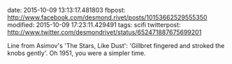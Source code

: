 date: 2015-10-09 13:13:17.481803
fbpost: http://www.facebook.com/desmond.rivet/posts/10153662529555350
modified: 2015-10-09 17:23:11.429491
tags: scifi
twitterpost: http://www.twitter.com/desmondrivet/status/652471887675699201

Line from Asimov's 'The Stars, Like Dust': 'Gillbret fingered and stroked the knobs gently'.  Oh 1951, you were a simpler time.